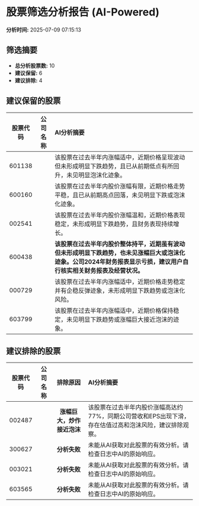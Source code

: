 # 股票筛选分析报告 (AI-Powered)

**分析时间:** 2025-07-09 07:15:13

## 筛选摘要

- **总分析股票数:** 10
- **建议保留:** 6
- **建议排除:** 4

## 建议保留的股票

| 股票代码 | 公司名称 | AI分析摘要 |
|:---:|:---:|:---|
| 601138 |  | 该股票在过去半年内涨幅适中，近期价格呈现波动但未形成明显下跌趋势，且已从前期低点有所回升，未见明显泡沫化迹象。 |
| 600160 |  | 该股票在过去半年内股价涨幅有限，近期价格走势平稳，且已从前期高点回落，未见明显下跌或泡沫化迹象。 |
| 002541 |  | 该股票在过去半年内股价涨幅温和，近期价格表现稳定，未形成明显下跌趋势，且财务表现持续增长。 |
| 600438 |  | **该股票在过去半年内股价整体持平，近期虽有波动但未形成明显下跌趋势，也未见涨幅巨大或泡沫化迹象。公司2024年财务报表显示亏损，建议用户自行核实相关财务报表及经营状况。** |
| 000729 |  | 该股票在过去半年内涨幅适中，近期价格走势稳定并有企稳反弹迹象，未形成明显下跌趋势或泡沫化风险。 |
| 603799 |  | 该股票在过去半年内涨幅适中，近期价格保持稳定，未见明显下跌趋势或涨幅巨大接近泡沫的迹象。 |

## 建议排除的股票

| 股票代码 | 公司名称 | 排除原因 | AI分析摘要 |
|:---:|:---:|:---:|:---|
| 002487 |  | **涨幅巨大，炒作接近泡沫** | 该股票在过去半年内股价涨幅高达约77%，同期公司营收和EPS出现下滑，存在估值过高和泡沫风险，建议排除观察。 |
| 300627 |  | **分析失败** | 未能从AI获取对此股票的有效分析。请检查日志中AI的原始响应。 |
| 003021 |  | **分析失败** | 未能从AI获取对此股票的有效分析。请检查日志中AI的原始响应。 |
| 603565 |  | **分析失败** | 未能从AI获取对此股票的有效分析。请检查日志中AI的原始响应。 |
